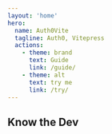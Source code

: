 ```yaml
---
layout: 'home'
hero:
  name: Auth0Vite
  tagline: Auth0, Vitepress
  actions:
    - theme: brand
      text: Guide
      link: /guide/
    - theme: alt
      text: try me
      link: /try/
---
```


<script setup>
import { VPTeamMembers } from 'vitepress/theme'

const members = [
  {
    avatar: 'https://www.github.com/donnimsifa.png',
    name: 'Donni Maulana Sifa',
    title: 'IT Healthcare Specialist',
    links: [
      { icon: 'linkedin', link: 'https://linkedin.com/in/donnimsifa' },
      { icon: 'github', link: 'https://donnimsifa.github.io' }
    ]
  }
]
</script>

<h2>Know the Dev</h2>

<VPTeamMembers size="small" :members="members" />